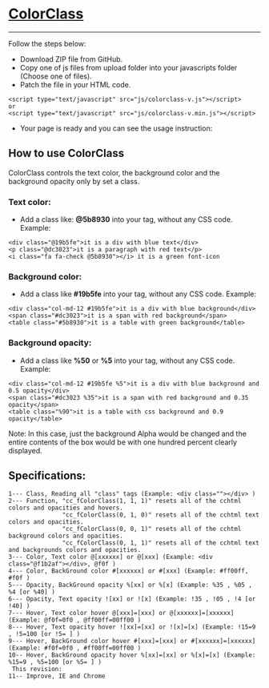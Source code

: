 # [ColorClass](http://ColorClass.ir)
-----------
Follow the steps below:
- Download ZIP file from GitHub.
- Copy one of js files from upload folder into your javascripts folder (Choose one of files).
- Patch the file in your HTML code.

```
<script type="text/javascript" src="js/colorclass-v.js"></script>
or
<script type="text/javascript" src="js/colorclass-v.min.js"></script>
```

- Your page is ready and you can see the usage instruction:


## How to use ColorClass
ColorClass controls the text color, the background color and the background opacity only by set a class.

### Text color:
- Add a class like: **@5b8930** into your tag, without any CSS code. Example:

```
<div class="@19b5fe">it is a div with blue text</div>
<p class="@dc3023">it is a paragraph with red text</p>
<i class="fa fa-check @5b8930"></i> it is a green font-icon
```

### Background color:
- Add a class like **#19b5fe** into your tag, without any CSS code. Example:

```
<div class="col-md-12 #19b5fe">it is a div with blue background</div>
<span class="#dc3023">it is a span with red background</span>
<table class="#5b8930">it is a table with green background</table> 
```

### Background opacity:
- Add a class like **%50** or **%5** into your tag, without any CSS code. Example:

```
<div class="col-md-12 #19b5fe %5">it is a div with blue background and 0.5 opacity</div>
<span class="#dc3023 %35">it is a span with red background and 0.35 opacity</span>
<table class="%90">it is a table with css background and 0.9 opacity</table> 
```
Note: In this case, just the background Alpha would be changed and the entire contents of the box would be with one hundred percent clearly displayed.


## Specifications:
```
1--- Class, Reading all "class" tags (Example: <div class=""></div> )
2--- Function, "cc_fColorClass(1, 1, 1)" resets all of the cchtml colors and opacities and hovers.
               "cc_fColorClass(0, 1, 0)" resets all of the cchtml text colors and opacities.
               "cc_fColorClass(0, 0, 1)" resets all of the cchtml background colors and opacities.
               "cc_fColorClass(0, 1, 1)" resets all of the cchtml text and backgrounds colors and opacities.
3--- Color, Text color @[xxxxxx] or @[xxx] (Example: <div class="@f1b2af"></div>, @f0f )
4--- Color, BackGround color #[xxxxxx] or #[xxx] (Example: #ff00ff, #f0f )
5--- Opacity, BackGround opacity %[xx] or %[x] (Example: %35 , %05 , %4 [or %40] )
6--- Opacity, Text opacity ![xx] or ![x] (Example: !35 , !05 , !4 [or !40] )
7--- Hover, Text color hover @[xxx]=[xxx] or @[xxxxxx]=[xxxxxx] (Example: @f0f=0f0 , @ff00ff=00ff00 )
8--- Hover, Text opacity hover ![xx]=[xx] or ![x]=[x] (Example: !15=9 , !5=100 [or !5= ] )
9--- Hover, BackGround color hover #[xxx]=[xxx] or #[xxxxxx]=[xxxxxx] (Example: #f0f=0f0 , #ff00ff=00ff00 )
10-- Hover, BackGround opacity hover %[xx]=[xx] or %[x]=[x] (Example: %15=9 , %5=100 [or %5= ] )
 This revision:
11-- Improve, IE and Chrome
```